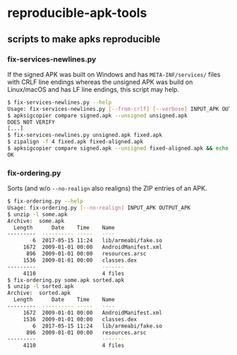# reproducible-apk-tools

## scripts to make apks reproducible

### fix-services-newlines.py

If the signed APK was built on Windows and has `META-INF/services/` files with
CRLF line endings whereas the unsigned APK was build on Linux/macOS and has LF
line endings, this script may help.

```bash
$ fix-services-newlines.py --help
Usage: fix-services-newlines.py [--from-crlf] [--verbose] INPUT_APK OUTPUT_APK
$ apksigcopier compare signed.apk --unsigned unsigned.apk
DOES NOT VERIFY
[...]
$ fix-services-newlines.py unsigned.apk fixed.apk
$ zipalign -f 4 fixed.apk fixed-aligned.apk
$ apksigcopier compare signed.apk --unsigned fixed-aligned.apk && echo OK
OK
```

### fix-ordering.py

Sorts (and w/o `--no-realign` also realigns) the ZIP entries of an APK.

```bash
$ fix-ordering.py --help
Usage: fix-ordering.py [--no-realign] INPUT_APK OUTPUT_APK
$ unzip -l some.apk
Archive:  some.apk
  Length      Date    Time    Name
---------  ---------- -----   ----
        6  2017-05-15 11:24   lib/armeabi/fake.so
     1672  2009-01-01 00:00   AndroidManifest.xml
      896  2009-01-01 00:00   resources.arsc
     1536  2009-01-01 00:00   classes.dex
---------                     -------
     4110                     4 files
$ fix-ordering.py some.apk sorted.apk
$ unzip -l sorted.apk
Archive:  sorted.apk
  Length      Date    Time    Name
---------  ---------- -----   ----
     1672  2009-01-01 00:00   AndroidManifest.xml
     1536  2009-01-01 00:00   classes.dex
        6  2017-05-15 11:24   lib/armeabi/fake.so
      896  2009-01-01 00:00   resources.arsc
---------                     -------
     4110                     4 files
```
